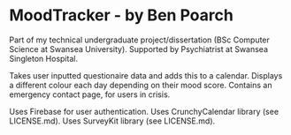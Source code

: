 # MoodTracker - by Ben Poarch

Part of my technical undergraduate project/dissertation
(BSc Computer Science at Swansea University).
Supported by Psychiatrist at Swansea Singleton Hospital.

Takes user inputted questionaire data and adds this to a calendar.
Displays a different colour each day depending on their mood score.
Contains an emergency contact page, for users in crisis.

Uses Firebase for user authentication.
Uses CrunchyCalendar library (see LICENSE.md).
Uses SurveyKit library (see LICENSE.md).
